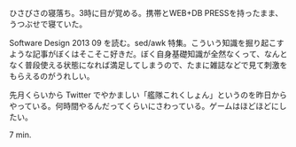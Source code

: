 ひさびさの寝落ち。3時に目が覚める。携帯とWEB+DB PRESSを持ったまま、うつぶせで寝ていた。

Software Design 2013 09 を読む。sed/awk 特集。こういう知識を掘り起こすような記事がぼくはそこそこ好きだ。ぼく自身基礎知識が全然なくって、なんとなく普段使える状態になれば満足してしまうので、たまに雑誌などで見て刺激をもらえるのがうれしい。

先月くらいから Twitter でやかましい「艦隊これくしょん」というのを昨日からやっている。何時間やるんだってくらいにさわっている。ゲームはほどほどにしたい。

7 min.
